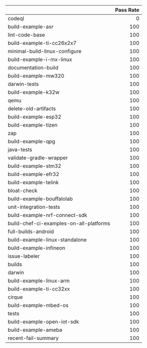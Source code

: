 |                                         |   Pass Rate |
|:----------------------------------------|------------:|
| codeql                                  |           0 |
| build-example-asr                       |         100 |
| lint-code-base                          |         100 |
| build-example-ti-cc26x2x7               |         100 |
| minimal-build-linux-configure           |         100 |
| build-example-i-mx-linux                |         100 |
| documentation-build                     |         100 |
| build-example-mw320                     |         100 |
| darwin-tests                            |         100 |
| build-example-k32w                      |         100 |
| qemu                                    |         100 |
| delete-old-artifacts                    |         100 |
| build-example-esp32                     |         100 |
| build-example-tizen                     |         100 |
| zap                                     |         100 |
| build-example-qpg                       |         100 |
| java-tests                              |         100 |
| validate-gradle-wrapper                 |         100 |
| build-example-stm32                     |         100 |
| build-example-efr32                     |         100 |
| build-example-telink                    |         100 |
| bloat-check                             |         100 |
| build-example-bouffalolab               |         100 |
| unit-integration-tests                  |         100 |
| build-example-nrf-connect-sdk           |         100 |
| build-chef-ci-examples-on-all-platforms |         100 |
| full-builds-android                     |         100 |
| build-example-linux-standalone          |         100 |
| build-example-infineon                  |         100 |
| issue-labeler                           |         100 |
| builds                                  |         100 |
| darwin                                  |         100 |
| build-example-linux-arm                 |         100 |
| build-example-ti-cc32xx                 |         100 |
| cirque                                  |         100 |
| build-example-mbed-os                   |         100 |
| tests                                   |         100 |
| build-example-open-iot-sdk              |         100 |
| build-example-ameba                     |         100 |
| recent-fail-summary                     |         100 |